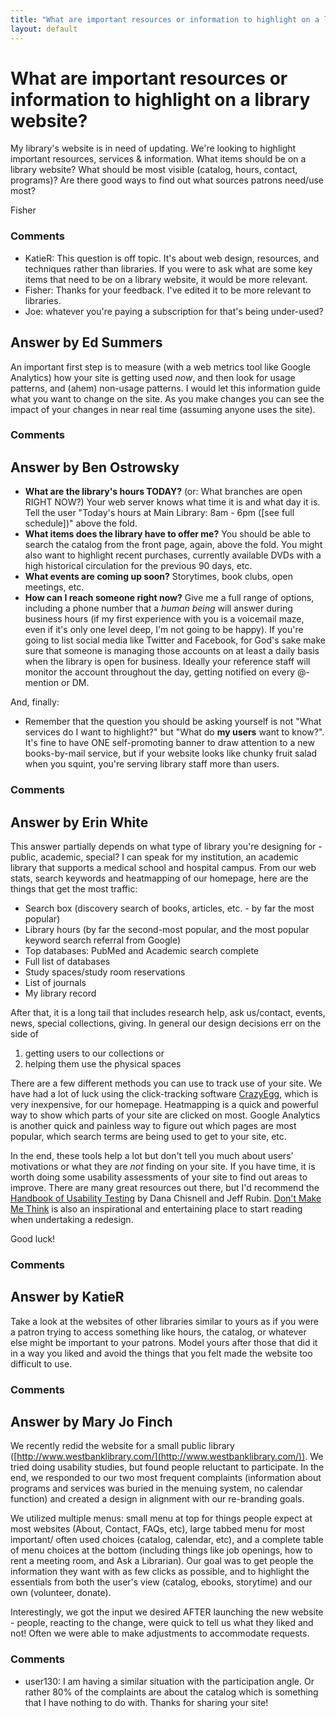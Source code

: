 ```yaml
---
title: "What are important resources or information to highlight on a library website?"
layout: default
---
```

What are important resources or information to highlight on a library website?
=====================
My library's website is in need of updating. We're looking to highlight
important resources, services & information. What items should be on a
library website? What should be most visible (catalog, hours, contact,
programs)? Are there good ways to find out what sources patrons need/use
most?

Fisher

### Comments ###
* KatieR: This question is off topic. It's about web design, resources, and
techniques rather than libraries. If you were to ask what are some key
items that need to be on a library website, it would be more relevant.
* Fisher: Thanks for your feedback. I've edited it to be more relevant to
libraries.
* Joe: whatever you're paying a subscription for that's being under-used?


Answer by Ed Summers
----------------
An important first step is to measure (with a web metrics tool like
Google Analytics) how your site is getting used *now*, and then look for
usage patterns, and (ahem) non-usage patterns. I would let this
information guide what you want to change on the site. As you make
changes you can see the impact of your changes in near real time
(assuming anyone uses the site).

### Comments ###

Answer by Ben Ostrowsky
----------------
-   **What are the library's hours TODAY?** (or: What branches are open
    RIGHT NOW?) Your web server knows what time it is and what day it
    is. Tell the user "Today's hours at Main Library: 8am - 6pm ([see
    full schedule])" above the fold.
-   **What items does the library have to offer me?** You should be able
    to search the catalog from the front page, again, above the fold.
    You might also want to highlight recent purchases, currently
    available DVDs with a high historical circulation for the previous
    90 days, etc.
-   **What events are coming up soon?** Storytimes, book clubs, open
    meetings, etc.
-   **How can I reach someone right now?** Give me a full range of
    options, including a phone number that a *human being* will answer
    during business hours (if my first experience with you is a
    voicemail maze, even if it's only one level deep, I'm not going to
    be happy). If you're going to list social media like Twitter and
    Facebook, for God's sake make sure that someone is managing those
    accounts on at least a daily basis when the library is open for
    business. Ideally your reference staff will monitor the account
    throughout the day, getting notified on every @-mention or DM.

And, finally:

-   Remember that the question you should be asking yourself is not
    "What services do I want to highlight?" but "What do **my users**
    want to know?". It's fine to have ONE self-promoting banner to draw
    attention to a new books-by-mail service, but if your website looks
    like chunky fruit salad when you squint, you're serving library
    staff more than users.


### Comments ###

Answer by Erin White
----------------
This answer partially depends on what type of library you're designing
for - public, academic, special? I can speak for my institution, an
academic library that supports a medical school and hospital campus.
From our web stats, search keywords and heatmapping of our homepage,
here are the things that get the most traffic:

-   Search box (discovery search of books, articles, etc. - by far the
    most popular)
-   Library hours (by far the second-most popular, and the most popular
    keyword search referral from Google)
-   Top databases: PubMed and Academic search complete
-   Full list of databases
-   Study spaces/study room reservations
-   List of journals
-   My library record

After that, it is a long tail that includes research help, ask
us/contact, events, news, special collections, giving. In general our
design decisions err on the side of

1.  getting users to our collections or
2.  helping them use the physical spaces

There are a few different methods you can use to track use of your site.
We have had a lot of luck using the click-tracking software
[CrazyEgg](http://crazyegg.com), which is very inexpensive, for our
homepage. Heatmapping is a quick and powerful way to show which parts of
your site are clicked on most. Google Analytics is another quick and
painless way to figure out which pages are most popular, which search
terms are being used to get to your site, etc.

In the end, these tools help a lot but don't tell you much about users'
motivations or what they are *not* finding on your site. If you have
time, it is worth doing some usability assessments of your site to find
out areas to improve. There are many great resources out there, but I'd
recommend the [Handbook of Usability
Testing](http://www.worldcat.org/oclc/254559224) by Dana Chisnell and
Jeff Rubin. [Don't Make Me Think](http://www.worldcat.org/oclc/61895021)
is also an inspirational and entertaining place to start reading when
undertaking a redesign.

Good luck!

### Comments ###

Answer by KatieR
----------------
Take a look at the websites of other libraries similar to yours as if
you were a patron trying to access something like hours, the catalog, or
whatever else might be important to your patrons. Model yours after
those that did it in a way you liked and avoid the things that you felt
made the website too difficult to use.

### Comments ###

Answer by Mary Jo Finch
----------------
We recently redid the website for a small public library
([http://www.westbanklibrary.com/](http://www.westbanklibrary.com/)). We
tried doing usability studies, but found people reluctant to
participate. In the end, we responded to our two most frequent
complaints (information about programs and services was buried in the
menuing system, no calendar function) and created a design in alignment
with our re-branding goals.

We utilized multiple menus: small menu at top for things people expect
at most websites (About, Contact, FAQs, etc), large tabbed menu for most
important/ often used choices (catalog, calendar, etc), and a complete
table of menu choices at the bottom (including things like job openings,
how to rent a meeting room, and Ask a Librarian). Our goal was to get
people the information they want with as few clicks as possible, and to
highlight the essentials from both the user's view (catalog, ebooks,
storytime) and our own (volunteer, donate).

Interestingly, we got the input we desired AFTER launching the new
website - people, reacting to the change, were quick to tell us what
they liked and not! Often we were able to make adjustments to
accommodate requests.

### Comments ###
* user130: I am having a similar situation with the participation angle. Or rather
80% of the complaints are about the catalog which is something that I
have nothing to do with. Thanks for sharing your site!

